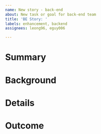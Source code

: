 ```yaml
---
name: New story - back-end
about: New task or goal for back-end team
title: 'BE Story: '
labels: enhancement, backend
assignees: leong96, eguy006

---
```


# Summary

<!-- one sentence summary of what needs to be done -->


# Background

<!-- context or information to understand the task and/or why it needs to be done – don't put implementation details here -->


# Details

<!-- details to understand how this task should be completed or carried out – what are the next steps? -->


# Outcome

<!-- one sentence to describe what the end result will be once this ticket is complete -->
